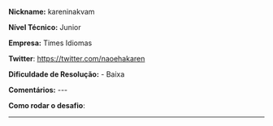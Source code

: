 **Nickname:** kareninakvam

**Nível Técnico:**  Junior 

**Empresa:** Times Idiomas

**Twitter**: https://twitter.com/naoehakaren

**Dificuldade de Resolução:** - Baixa

**Comentários:**  ---

**Como rodar o desafio**: 

---